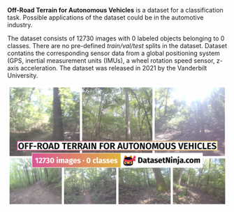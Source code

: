 **Off-Road Terrain for Autonomous Vehicles** is a dataset for a classification task. Possible applications of the dataset could be in the automotive industry. 

The dataset consists of 12730 images with 0 labeled objects belonging to 0 classes. There are no pre-defined <i>train/val/test</i> splits in the dataset. Dataset contatins the corresponding sensor data from a global positioning system (GPS, inertial measurement units (IMUs), a wheel rotation speed sensor, z-axis acceleration. The dataset was released in 2021 by the Vanderbilt University.

<img src="https://github.com/dataset-ninja/off-road-terrain-for-autonomous-vehicles/raw/main/visualizations/poster.png">
